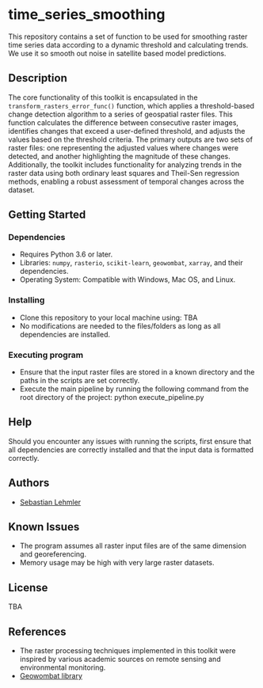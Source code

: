 # time_series_smoothing

This repository contains a set of function to be used for smoothing raster time series data according to a dynamic threshold and calculating trends. We use it so smooth out noise in satellite based model predictions. 

## Description

The core functionality of this toolkit is encapsulated in the `transform_rasters_error_func()` function, which applies a threshold-based change detection algorithm to a series of geospatial raster files. 
This function calculates the difference between consecutive raster images, identifies changes that exceed a user-defined threshold, and adjusts the values based on the threshold criteria. The primary outputs are two sets of raster files: one representing the adjusted values where changes were detected, and another highlighting the magnitude of these changes.
Additionally, the toolkit includes functionality for analyzing trends in the raster data using both ordinary least squares and Theil-Sen regression methods, enabling a robust assessment of temporal changes across the dataset. 

## Getting Started

### Dependencies

* Requires Python 3.6 or later.
* Libraries: `numpy`, `rasterio`, `scikit-learn`, `geowombat`, `xarray`, and their dependencies.
* Operating System: Compatible with Windows, Mac OS, and Linux.

### Installing

* Clone this repository to your local machine using: TBA
* No modifications are needed to the files/folders as long as all dependencies are installed.

### Executing program

* Ensure that the input raster files are stored in a known directory and the paths in the scripts are set correctly.
* Execute the main pipeline by running the following command from the root directory of the project: python execute_pipeline.py

## Help

Should you encounter any issues with running the scripts, first ensure that all dependencies are correctly installed and that the input data is formatted correctly.

## Authors

* [Sebastian Lehmler](https://github.com/SebastianLeh)

## Known Issues

* The program assumes all raster input files are of the same dimension and georeferencing.
* Memory usage may be high with very large raster datasets.

## License

TBA

## References

* The raster processing techniques implemented in this toolkit were inspired by various academic sources on remote sensing and environmental monitoring.
* [Geowombat library](https://geowombat.readthedocs.io/en/latest/) 



